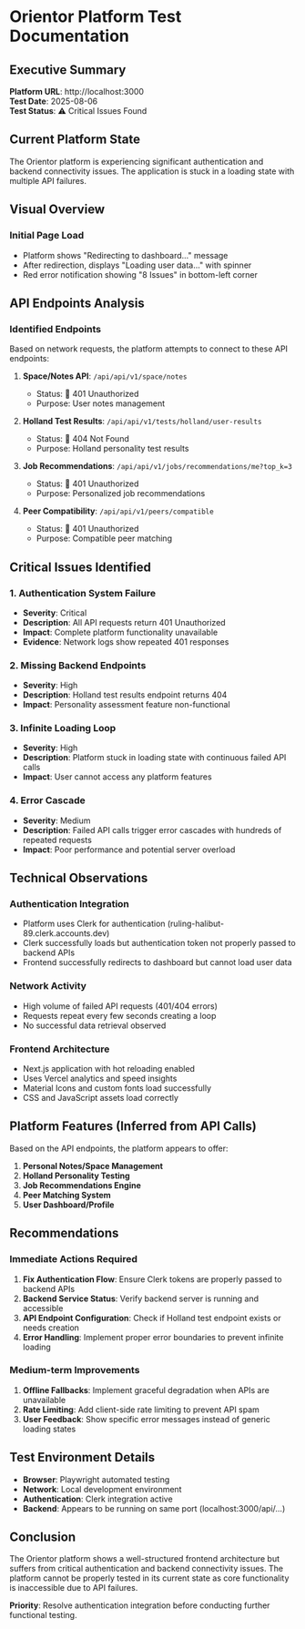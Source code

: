 # Orientor Platform Test Documentation

## Executive Summary

**Platform URL**: http://localhost:3000  
**Test Date**: 2025-08-06  
**Test Status**: ⚠️ Critical Issues Found  

## Current Platform State

The Orientor platform is experiencing significant authentication and backend connectivity issues. The application is stuck in a loading state with multiple API failures.

## Visual Overview

### Initial Page Load
- Platform shows "Redirecting to dashboard..." message
- After redirection, displays "Loading user data..." with spinner
- Red error notification showing "8 Issues" in bottom-left corner

## API Endpoints Analysis

### Identified Endpoints
Based on network requests, the platform attempts to connect to these API endpoints:

1. **Space/Notes API**: `/api/api/v1/space/notes`
   - Status: 🔴 401 Unauthorized
   - Purpose: User notes management

2. **Holland Test Results**: `/api/api/v1/tests/holland/user-results`
   - Status: 🔴 404 Not Found
   - Purpose: Holland personality test results

3. **Job Recommendations**: `/api/api/v1/jobs/recommendations/me?top_k=3`
   - Status: 🔴 401 Unauthorized
   - Purpose: Personalized job recommendations

4. **Peer Compatibility**: `/api/api/v1/peers/compatible`
   - Status: 🔴 401 Unauthorized
   - Purpose: Compatible peer matching

## Critical Issues Identified

### 1. Authentication System Failure
- **Severity**: Critical
- **Description**: All API requests return 401 Unauthorized
- **Impact**: Complete platform functionality unavailable
- **Evidence**: Network logs show repeated 401 responses

### 2. Missing Backend Endpoints
- **Severity**: High
- **Description**: Holland test results endpoint returns 404
- **Impact**: Personality assessment feature non-functional

### 3. Infinite Loading Loop
- **Severity**: High
- **Description**: Platform stuck in loading state with continuous failed API calls
- **Impact**: User cannot access any platform features

### 4. Error Cascade
- **Severity**: Medium
- **Description**: Failed API calls trigger error cascades with hundreds of repeated requests
- **Impact**: Poor performance and potential server overload

## Technical Observations

### Authentication Integration
- Platform uses Clerk for authentication (ruling-halibut-89.clerk.accounts.dev)
- Clerk successfully loads but authentication token not properly passed to backend APIs
- Frontend successfully redirects to dashboard but cannot load user data

### Network Activity
- High volume of failed API requests (401/404 errors)
- Requests repeat every few seconds creating a loop
- No successful data retrieval observed

### Frontend Architecture
- Next.js application with hot reloading enabled
- Uses Vercel analytics and speed insights
- Material Icons and custom fonts load successfully
- CSS and JavaScript assets load correctly

## Platform Features (Inferred from API Calls)

Based on the API endpoints, the platform appears to offer:
1. **Personal Notes/Space Management**
2. **Holland Personality Testing**
3. **Job Recommendations Engine**
4. **Peer Matching System**
5. **User Dashboard/Profile**

## Recommendations

### Immediate Actions Required
1. **Fix Authentication Flow**: Ensure Clerk tokens are properly passed to backend APIs
2. **Backend Service Status**: Verify backend server is running and accessible
3. **API Endpoint Configuration**: Check if Holland test endpoint exists or needs creation
4. **Error Handling**: Implement proper error boundaries to prevent infinite loading

### Medium-term Improvements
1. **Offline Fallbacks**: Implement graceful degradation when APIs are unavailable
2. **Rate Limiting**: Add client-side rate limiting to prevent API spam
3. **User Feedback**: Show specific error messages instead of generic loading states

## Test Environment Details
- **Browser**: Playwright automated testing
- **Network**: Local development environment
- **Authentication**: Clerk integration active
- **Backend**: Appears to be running on same port (localhost:3000/api/...)

## Conclusion

The Orientor platform shows a well-structured frontend architecture but suffers from critical authentication and backend connectivity issues. The platform cannot be properly tested in its current state as core functionality is inaccessible due to API failures.

**Priority**: Resolve authentication integration before conducting further functional testing.